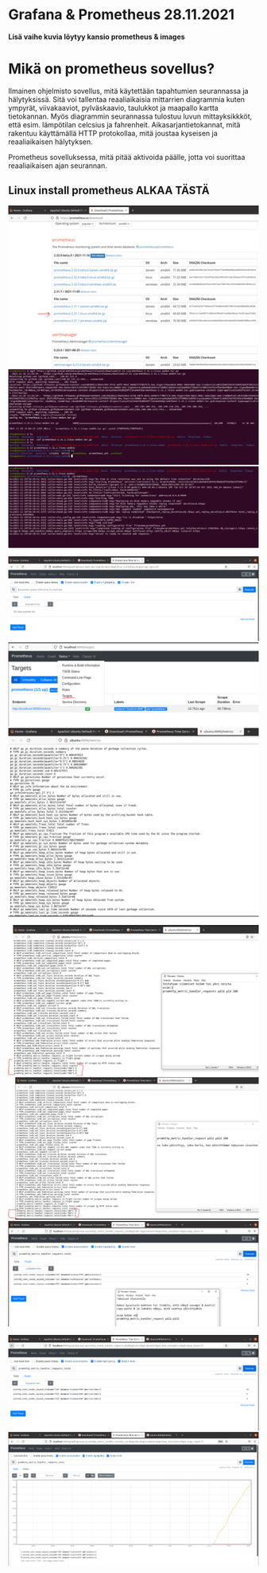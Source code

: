 <h1>Grafana & Prometheus 28.11.2021</h1>
<b> Lisä vaihe kuvia löytyy kansio prometheus & images </b>

<h1> Mikä on prometheus sovellus? </h1>
Ilmainen ohjelmisto sovellus, mitä käytettään tapahtumien seurannassa ja hälytyksissä. Sitä voi tallentaa reaaliaikaisia mittarrien diagrammia kuten ympyrät, viivakaaviot, pylväskaavio, taulukkot ja maapallo kartta tietokannan. Myös diagrammin seurannassa tulostuu luvun mittayksikkköt, että esim. lämpötilan celcsius ja fahrenheit. Aikasarjantietokannat, mitä rakentuu käyttämällä HTTP protokollaa, mitä joustaa kyseisen ja reaaliaikaisen hälytyksen.

Prometheus sovelluksessa, mitä pitää aktivoida päälle, jotta voi suorittaa reaaliaikaisen ajan seurannan.

<h2> Linux install prometheus ALKAA TÄSTÄ </h2>

![Alt text](images/Sieppaa1-prometheusDownload.PNG?raw=true "None")
![Alt text](images/Sieppaa2-install&purkaus.PNG?raw=true "None")
![Alt text](images/Sieppaa3-aktivoiPrometheus.PNG?raw=true "None")

![Alt text](images/Sieppaa4-PrometheusPolku.PNG?raw=true "None")
![Alt text](images/Sieppaa5-TargetPolku.PNG?raw=true "None")
![Alt text](images/Sieppaa6-metricSivu.PNG?raw=true "None")

![Alt text](images/Sieppaa7-valitaanJokuLuku.PNG?raw=true "None")
![Alt text](images/Sieppaa8-pieniKuvaus.PNG?raw=true "None")
![Alt text](images/Sieppaa9-haekohde.PNG?raw=true "None")

![Alt text](images/Sieppaa10-haekohde.PNG?raw=true "None")
![Alt text](images/Sieppaa11-haeKohdeGrafiikka.PNG?raw=true "None")

